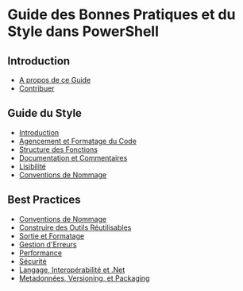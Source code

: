 Guide des Bonnes Pratiques et du Style dans PowerShell
======================================================

## Introduction
* [A propos de ce Guide](README.md)
* [Contribuer](CONTRIBUTING.md)

## Guide du Style

* [Introduction](Style-Guide/Introduction.md)
* [Agencement et Formatage du Code](Style-Guide/Code-Layout-and-Formatting.md)
* [Structure des Fonctions](Style-Guide/Function-Structure.md)
* [Documentation et Commentaires](Style-Guide/Documentation-and-Comments.md)
* [Lisibilité](Style-Guide/Readability.md)
* [Conventions de Nommage](Style-Guide/Naming-Conventions.md)

## Best Practices

* [Conventions de Nommage](Best-Practices/Naming-Conventions.md)
* [Construire des Outils Réutilisables](Best-Practices/Building-Reusable-Tools.md)
* [Sortie et Formatage](Best-Practices/Output-and-Formatting.md)
* [Gestion d'Erreurs](Best-Practices/Error-Handling.md)
* [Performance](Best-Practices/Performance.md)
* [Sécurité](Best-Practices/Security.md)
* [Langage, Interopérabilité et .Net](Best-Practices/Language-Interop-and-.Net.md)
* [Metadonnées, Versioning, et Packaging](Best-Practices/Metadata-Versioning-and-Packaging.md)
